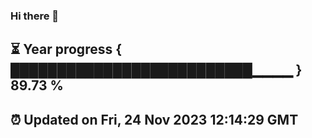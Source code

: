 ### Hi there 👋
⏳ Year progress { ██████████████████████████▁▁▁▁ } 89.73 %
---
⏰ Updated on Fri, 24 Nov 2023 12:14:29 GMT
---
